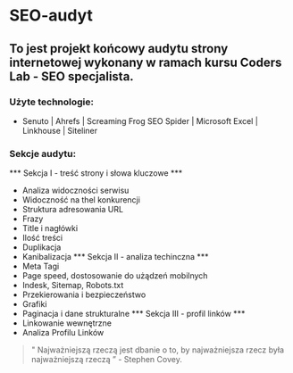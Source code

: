 # SEO-audyt

## To jest projekt końcowy audytu strony internetowej wykonany w ramach kursu Coders Lab - SEO specjalista.

### Użyte technologie:

- Senuto | Ahrefs | Screaming Frog SEO Spider | Microsoft Excel | Linkhouse | Siteliner

### Sekcje audytu:

*** Sekcja I - treść strony i słowa kluczowe ***
- Analiza widoczności serwisu
- Widoczność na thel konkurencji
- Struktura adresowania URL
- Frazy
- Title i nagłówki
- Ilość treści
- Duplikacja
- Kanibalizacja
  *** Sekcja II - analiza techinczna ***
- Meta Tagi
- Page speed, dostosowanie do użądzeń mobilnych
- Indesk, Sitemap, Robots.txt
- Przekierowania i bezpieczeństwo
- Grafiki
- Paginacja i dane strukturalne
  *** Sekcja III - profil linków ***
- Linkowanie wewnętrzne
- Analiza Profilu Linków

> &quot; Najważniejszą rzeczą jest dbanie o to, by najważniejsza rzecz była najważniejszą rzeczą &rdquo; - Stephen Covey.
